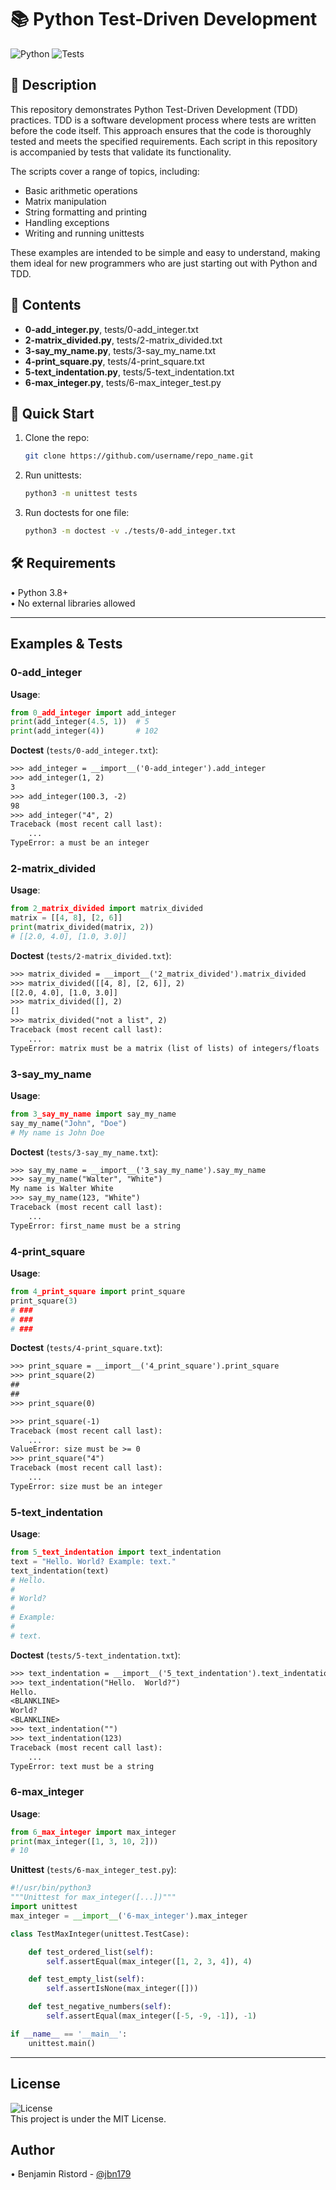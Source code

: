 # 📚 Python Test-Driven Development

![Python](https://img.shields.io/badge/Python-3.8%2B-blue.svg)
![Tests](https://img.shields.io/badge/Tests-passing-brightgreen.svg)

## 📖 Description
This repository demonstrates Python Test-Driven Development (TDD) practices. TDD is a software development process where tests are written before the code itself. This approach ensures that the code is thoroughly tested and meets the specified requirements. Each script in this repository is accompanied by tests that validate its functionality.

The scripts cover a range of topics, including:
- Basic arithmetic operations
- Matrix manipulation
- String formatting and printing
- Handling exceptions
- Writing and running unittests

These examples are intended to be simple and easy to understand, making them ideal for new programmers who are just starting out with Python and TDD.

## 📂 Contents
- **0-add_integer.py**, tests/0-add_integer.txt  
- **2-matrix_divided.py**, tests/2-matrix_divided.txt  
- **3-say_my_name.py**, tests/3-say_my_name.txt  
- **4-print_square.py**, tests/4-print_square.txt  
- **5-text_indentation.py**, tests/5-text_indentation.txt  
- **6-max_integer.py**, tests/6-max_integer_test.py

## 🚀 Quick Start
1. Clone the repo:
   ```bash
   git clone https://github.com/username/repo_name.git
   ```
2. Run unittests:
   ```bash
   python3 -m unittest tests
   ```
3. Run doctests for one file:
   ```bash
   python3 -m doctest -v ./tests/0-add_integer.txt
   ```

## 🛠️ Requirements
• Python 3.8+  
• No external libraries allowed

---

## Examples & Tests

### 0-add_integer
**Usage**:  
```python
from 0_add_integer import add_integer
print(add_integer(4.5, 1))  # 5
print(add_integer(4))       # 102
```
**Doctest** (`tests/0-add_integer.txt`):  
```txt
>>> add_integer = __import__('0-add_integer').add_integer
>>> add_integer(1, 2)
3
>>> add_integer(100.3, -2)
98
>>> add_integer("4", 2)
Traceback (most recent call last):
    ...
TypeError: a must be an integer
```

### 2-matrix_divided
**Usage**:  
```python
from 2_matrix_divided import matrix_divided
matrix = [[4, 8], [2, 6]]
print(matrix_divided(matrix, 2))
# [[2.0, 4.0], [1.0, 3.0]]
```
**Doctest** (`tests/2-matrix_divided.txt`):  
```txt
>>> matrix_divided = __import__('2_matrix_divided').matrix_divided
>>> matrix_divided([[4, 8], [2, 6]], 2)
[[2.0, 4.0], [1.0, 3.0]]
>>> matrix_divided([], 2)
[]
>>> matrix_divided("not a list", 2)
Traceback (most recent call last):
    ...
TypeError: matrix must be a matrix (list of lists) of integers/floats
```

### 3-say_my_name
**Usage**:  
```python
from 3_say_my_name import say_my_name
say_my_name("John", "Doe")
# My name is John Doe
```
**Doctest** (`tests/3-say_my_name.txt`):  
```txt
>>> say_my_name = __import__('3_say_my_name').say_my_name
>>> say_my_name("Walter", "White")
My name is Walter White
>>> say_my_name(123, "White")
Traceback (most recent call last):
    ...
TypeError: first_name must be a string
```

### 4-print_square
**Usage**:  
```python
from 4_print_square import print_square
print_square(3)
# ###
# ###
# ###
```
**Doctest** (`tests/4-print_square.txt`):  
```txt
>>> print_square = __import__('4_print_square').print_square
>>> print_square(2)
##
##
>>> print_square(0)

>>> print_square(-1)
Traceback (most recent call last):
    ...
ValueError: size must be >= 0
>>> print_square("4")
Traceback (most recent call last):
    ...
TypeError: size must be an integer
```

### 5-text_indentation
**Usage**:  
```python
from 5_text_indentation import text_indentation
text = "Hello. World? Example: text."
text_indentation(text)
# Hello.
#
# World?
#
# Example:
#
# text.
```
**Doctest** (`tests/5-text_indentation.txt`):  
```txt
>>> text_indentation = __import__('5_text_indentation').text_indentation
>>> text_indentation("Hello.  World?")
Hello.
<BLANKLINE>
World?
<BLANKLINE>
>>> text_indentation("")
>>> text_indentation(123)
Traceback (most recent call last):
    ...
TypeError: text must be a string
```

### 6-max_integer
**Usage**:  
```python
from 6_max_integer import max_integer
print(max_integer([1, 3, 10, 2]))
# 10
```
**Unittest** (`tests/6-max_integer_test.py`):  
```python
#!/usr/bin/python3
"""Unittest for max_integer([...])"""
import unittest
max_integer = __import__('6-max_integer').max_integer

class TestMaxInteger(unittest.TestCase):

    def test_ordered_list(self):
        self.assertEqual(max_integer([1, 2, 3, 4]), 4)

    def test_empty_list(self):
        self.assertIsNone(max_integer([]))

    def test_negative_numbers(self):
        self.assertEqual(max_integer([-5, -9, -1]), -1)

if __name__ == '__main__':
    unittest.main()
```

---

## License
![License](https://img.shields.io/badge/License-MIT-green.svg)  
This project is under the MIT License.

## Author
• Benjamin Ristord - [@jbn179](https://github.com/jbn179)
